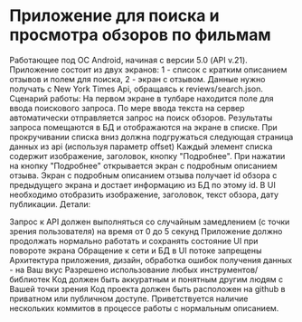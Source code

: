 # Приложение для поиска и просмотра обзоров по фильмам
Работающее под ОС Android, начиная с версии 5.0 (API v.21).
Приложение состоит из двух экранов: 1 - список с кратким описанием отзывов и полем для поиска, 2 - экран с отзывом.
Данные нужно получать с New York Times Api, обращаясь к reviews/search.json.
Сценарий работы:
На первом экране в тулбаре находится поле для ввода поискового запроса. По мере ввода текста на сервер автоматически отправляется запрос на поиск обзоров. Результаты запроса помещаются в БД и отображаются на экране в списке.
При прокручивании списка вниз должна подгружаться следующая страница данных из api (используя параметр offset)
Каждый элемент списка содержит изображение, заголовок, кнопку "Подробнее". При нажатии на кнопку "Подробнее" открывается экран с подробным описанием отзыва.
Экран с подробным описанием отзыва получает id обзора с предыдущего экрана и достает информацию из БД по этому id. В UI необходимо отобразить изображение, заголовок, текст обзора, дату публикации.
Детали:

Запрос к API должен выполняться со случайным замедлением (с точки зрения пользователя) на время от 0 до 5 секунд
Приложение должно продолжать нормально работать и сохранять состояние UI при повороте экрана
Обращение к сети и БД в UI потоке запрещены
Архитектура приложения, дизайн, обработка ошибок получения данных - на Ваш вкус
Разрешено использование любых инструментов/библиотек
Код должен быть аккуратным и понятным другим людям с Вашей точки зрения
Код проекта должен быть расположен на github в приватном или публичном доступе. Приветствуется наличие нескольких коммитов в процессе работы с нормальным описанием.

 